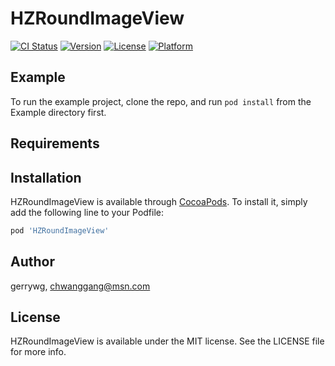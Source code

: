 # HZRoundImageView

[![CI Status](https://img.shields.io/travis/gerrywg/HZRoundImageView.svg?style=flat)](https://travis-ci.org/gerrywg/HZRoundImageView)
[![Version](https://img.shields.io/cocoapods/v/HZRoundImageView.svg?style=flat)](https://cocoapods.org/pods/HZRoundImageView)
[![License](https://img.shields.io/cocoapods/l/HZRoundImageView.svg?style=flat)](https://cocoapods.org/pods/HZRoundImageView)
[![Platform](https://img.shields.io/cocoapods/p/HZRoundImageView.svg?style=flat)](https://cocoapods.org/pods/HZRoundImageView)

## Example

To run the example project, clone the repo, and run `pod install` from the Example directory first.

## Requirements

## Installation

HZRoundImageView is available through [CocoaPods](https://cocoapods.org). To install
it, simply add the following line to your Podfile:

```ruby
pod 'HZRoundImageView'
```

## Author

gerrywg, chwanggang@msn.com

## License

HZRoundImageView is available under the MIT license. See the LICENSE file for more info.
